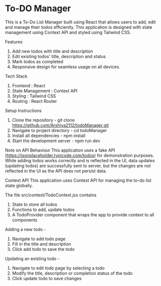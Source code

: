 # To-DO Manager

This is a To-Do List Manager built using React that allows users to add, edit and manage their todos efficiently. This application is designed with state management using Context API and styled using Tailwind CSS.

Features 
1. Add new todos with title and description
2. Edit existing todos' title, description and status
3. Mark todos as completed
4. Responsive design for seamless usage on all devices.

Tech Stack
1. Frontend : React
2. State Management : Context API
3. Styling : Tailwind CSS
4. Routing : React Router

Setup Instructions
1. Clone the repository - git clone https://github.com/Arshiya2112/todoManager.git
2. Navigate to project directory - cd todoManager
3. Install all dependencies - npm install
4. Start the development server - npm run dev


Note on API Behaviour
This application uses a fake API (https://jsonplaceholder.typicode.com/todos) for demonstration purposes. While adding todos works correctly and is reflected in the UI, data updates (updating todos) are successfully sent to server, but the changes are not reflected in the UI as the API does not persist data.

Context API
This application uses Context API for managing the to-do list state globally.

The file src/context/TodoContext.jsx contains 
1. State to store all todos
2. Functions to add, update todos
3. A TodoProvider component that wraps the app to provide context to all components

Adding a new todo -
1. Navigate to add todo page
2. Fill in the title and description
3. Click add todo to save the todo

Updating an existing todo -
1. Navigate to edit todo page by selecting a todo
2. Modify the title, description or completion status of the todo
3. Click update todo to save changes
